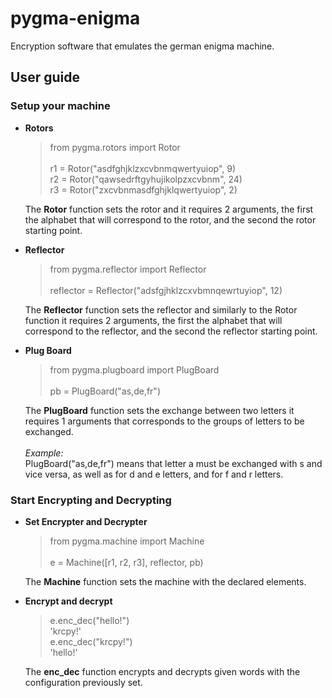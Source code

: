 # pygma-enigma
Encryption software that emulates the german enigma machine.

## User guide

### Setup your machine
* **Rotors** <br />
  > from pygma.rotors import Rotor <br />
  >  <br />
  > r1 = Rotor("asdfghjklzxcvbnmqwertyuiop", 9) <br />
  > r2 = Rotor("qawsedrftgyhujikolpzxcvbnm", 24) <br />
  > r3 = Rotor("zxcvbnmasdfghjklqwertyuiop", 2) <br />
  
  The **Rotor** function sets the rotor and it requires 2 arguments, the first the alphabet that will correspond to the rotor, and the second the rotor starting point. <br />
  
* **Reflector** <br />
  > from pygma.reflector import Reflector <br />
  > <br />
  > reflector = Reflector("adsfgjhklzcxvbmnqewrtuyiop", 12) <br />
  
  The **Reflector** function sets the reflector and similarly to the Rotor function it requires 2 arguments, the first the alphabet that will correspond to the reflector, and the second the reflector starting point. <br />

* **Plug Board** <br />
  > from pygma.plugboard import PlugBoard <br />
  > <br />
  > pb = PlugBoard("as,de,fr") <br />
  
  The **PlugBoard** function sets the exchange between two letters it requires 1 arguments that corresponds to the groups of letters to be exchanged. <br />
  <br />
  *Example:* <br />
  PlugBoard("as,de,fr") means that letter a must be exchanged with s and vice versa, as well as for d and e letters, and for f and r letters. <br />

### Start Encrypting and Decrypting
* **Set Encrypter and Decrypter** <br />
  > from pygma.machine import Machine <br />
  > <br />
  > e = Machine([r1, r2, r3], reflector, pb)
  
  The **Machine** function sets the machine with the declared elements. <br />
  
* **Encrypt and decrypt** <br />
  > e.enc_dec("hello!") <br />
  > 'krcpy!' <br />
  > e.enc_dec("krcpy!") <br />
  > 'hello!' <br />
  
  The **enc_dec** function encrypts and decrypts given words with the configuration previously set.
  
 

